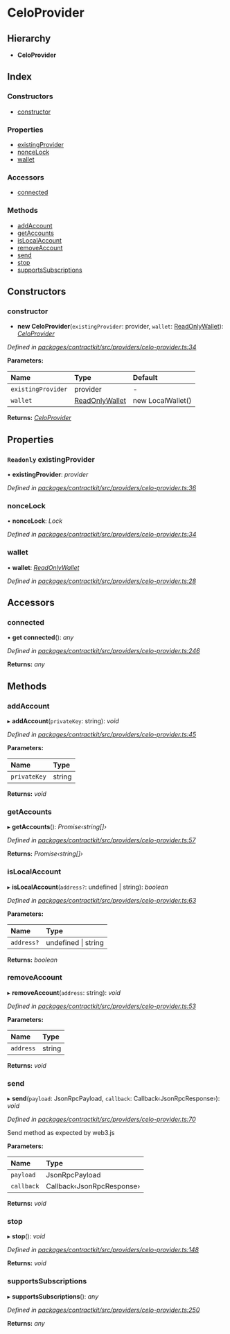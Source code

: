 # CeloProvider

## Hierarchy

* **CeloProvider**

## Index

### Constructors

* [constructor]()

### Properties

* [existingProvider]()
* [nonceLock]()
* [wallet]()

### Accessors

* [connected]()

### Methods

* [addAccount]()
* [getAccounts]()
* [isLocalAccount]()
* [removeAccount]()
* [send]()
* [stop]()
* [supportsSubscriptions]()

## Constructors

### constructor

+ **new CeloProvider**\(`existingProvider`: provider, `wallet`: [ReadOnlyWallet]()\): [_CeloProvider_]()

_Defined in_ [_packages/contractkit/src/providers/celo-provider.ts:34_](https://github.com/celo-org/celo-monorepo/blob/master/packages/contractkit/src/providers/celo-provider.ts#L34)

**Parameters:**

| Name | Type | Default |
| :--- | :--- | :--- |
| `existingProvider` | provider | - |
| `wallet` | [ReadOnlyWallet]() | new LocalWallet\(\) |

**Returns:** [_CeloProvider_]()

## Properties

### `Readonly` existingProvider

• **existingProvider**: _provider_

_Defined in_ [_packages/contractkit/src/providers/celo-provider.ts:36_](https://github.com/celo-org/celo-monorepo/blob/master/packages/contractkit/src/providers/celo-provider.ts#L36)

### nonceLock

• **nonceLock**: _Lock_

_Defined in_ [_packages/contractkit/src/providers/celo-provider.ts:34_](https://github.com/celo-org/celo-monorepo/blob/master/packages/contractkit/src/providers/celo-provider.ts#L34)

### wallet

• **wallet**: [_ReadOnlyWallet_]()

_Defined in_ [_packages/contractkit/src/providers/celo-provider.ts:28_](https://github.com/celo-org/celo-monorepo/blob/master/packages/contractkit/src/providers/celo-provider.ts#L28)

## Accessors

### connected

• **get connected**\(\): _any_

_Defined in_ [_packages/contractkit/src/providers/celo-provider.ts:246_](https://github.com/celo-org/celo-monorepo/blob/master/packages/contractkit/src/providers/celo-provider.ts#L246)

**Returns:** _any_

## Methods

### addAccount

▸ **addAccount**\(`privateKey`: string\): _void_

_Defined in_ [_packages/contractkit/src/providers/celo-provider.ts:45_](https://github.com/celo-org/celo-monorepo/blob/master/packages/contractkit/src/providers/celo-provider.ts#L45)

**Parameters:**

| Name | Type |
| :--- | :--- |
| `privateKey` | string |

**Returns:** _void_

### getAccounts

▸ **getAccounts**\(\): _Promise‹string\[\]›_

_Defined in_ [_packages/contractkit/src/providers/celo-provider.ts:57_](https://github.com/celo-org/celo-monorepo/blob/master/packages/contractkit/src/providers/celo-provider.ts#L57)

**Returns:** _Promise‹string\[\]›_

### isLocalAccount

▸ **isLocalAccount**\(`address?`: undefined \| string\): _boolean_

_Defined in_ [_packages/contractkit/src/providers/celo-provider.ts:63_](https://github.com/celo-org/celo-monorepo/blob/master/packages/contractkit/src/providers/celo-provider.ts#L63)

**Parameters:**

| Name | Type |
| :--- | :--- |
| `address?` | undefined \| string |

**Returns:** _boolean_

### removeAccount

▸ **removeAccount**\(`address`: string\): _void_

_Defined in_ [_packages/contractkit/src/providers/celo-provider.ts:53_](https://github.com/celo-org/celo-monorepo/blob/master/packages/contractkit/src/providers/celo-provider.ts#L53)

**Parameters:**

| Name | Type |
| :--- | :--- |
| `address` | string |

**Returns:** _void_

### send

▸ **send**\(`payload`: JsonRpcPayload, `callback`: Callback‹JsonRpcResponse›\): _void_

_Defined in_ [_packages/contractkit/src/providers/celo-provider.ts:70_](https://github.com/celo-org/celo-monorepo/blob/master/packages/contractkit/src/providers/celo-provider.ts#L70)

Send method as expected by web3.js

**Parameters:**

| Name | Type |
| :--- | :--- |
| `payload` | JsonRpcPayload |
| `callback` | Callback‹JsonRpcResponse› |

**Returns:** _void_

### stop

▸ **stop**\(\): _void_

_Defined in_ [_packages/contractkit/src/providers/celo-provider.ts:148_](https://github.com/celo-org/celo-monorepo/blob/master/packages/contractkit/src/providers/celo-provider.ts#L148)

**Returns:** _void_

### supportsSubscriptions

▸ **supportsSubscriptions**\(\): _any_

_Defined in_ [_packages/contractkit/src/providers/celo-provider.ts:250_](https://github.com/celo-org/celo-monorepo/blob/master/packages/contractkit/src/providers/celo-provider.ts#L250)

**Returns:** _any_

